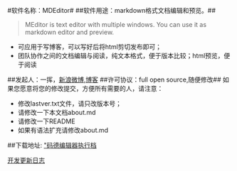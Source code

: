 ﻿#软件名称：MDEditor#
##软件用途：markdown格式文档编辑和预览。##
>MEditor is text editor with multiple windows. You can use it as markdown editor and preview. 

- 可应用于写博客，可以写好后将html剪切发布即可；
- 团队协作之间的文档编辑与阅读，纯文本格式，便于版本比较；html预览，便于阅读

##发起人：一挥，[新浪微博](http://weibo.com/5d13 "一挥间的新浪微博"),[博客](http://cnblogs.com/yihuiso "一挥间的博客")
##许可协议：full open source,随便修改##
如果您愿意将您的修改提交，方便所有需要的人，请注意：

+	修改lastver.txt文件，请只改版本号；
+	请修改一下本文档about.md
+	请修改一下README
+	如果有语法扩充请修改about.md

##下载地址: ["码德编辑器执行档](https://github.com/5d13cn/MEditor/raw/master/exeoutput/MDEditor.exe "码德编辑器下载")

[开发更新日志](https://github.com/5d13cn/MEditor/raw/master/resoucesdocs/about.md)
